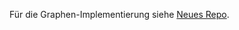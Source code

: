 Für die Graphen-Implementierung siehe
[Neues Repo](https://github.com/wwi20ama-programmierung/graphen).